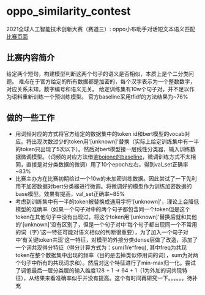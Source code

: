 # oppo_similarity_contest
2021全球人工智能技术创新大赛（赛道三）: oppo小布助手对话短文本语义匹配
[比赛页面](https://tianchi.aliyun.com/competition/entrance/531851/introduction?spm=5176.12281976.0.0.706d22c6WTCVDa)

## 比赛内容简介
给定两个短句，构建模型判断这两个句子的语义是否相似，本质上是个二分类问题。
难点在于官方给定的所有数据都是加密的，每个汉字表示为一个整数数字，对应关系未知，数字编号和语义无关。
给定训练集有10w个句子对，并不足以作为语料重新训练一个预训练模型。
官方baseline采用tfidf的方法结果为~76%

## 做的一些工作
* 用词频对应的方式将官方给定的数据集中的token id和bert模型的vocab对应。将出现次数过少的token用'[unknown]'替换（实际上给定训练集中有一半的token只出现了5次以下）。然后对bert模型接一层线性分类器，输入训练数据微调模型。（词频的对应方法借鉴[bojone的baseline](https://github.com/bojone/oppo-text-match)，微调训练方式不太相同，直接是对分类数据的微调）用了10个epoch左右，得到val_set正确率~83%
* 比赛主办方在比赛初期给过一个10w的未加密训练数据。因此尝试了一下先利用不加密数据对bert分类器进行微调。将微调好的模型作为训练加密数据的base模型。效果有提高，val_set正确率~85%
* 考虑到训练集中有一半的token被替换成通用字符'[unknown]'，理论上会降低模型的准确率（如果一个句子对中的两个句子都包含同一个token但是这个token在其他句子中没有出现过，将这个token用'[unknown]'替换后就和其他的'[unknown]'没有区别了，但是一个句子对中‘每个句子都出现同一个不常用的词（字）’这一特征可能对语义相似的判断很重要），为了加入一个句子对中‘有关键token共现’这一特征，对模型的外接分类dense层做了改造，添加了一个词共现得分特征（得分计算方式为：sum(1/e^freq), 其中freq为共现token在整个数据集中出现的频率（目的是去掉类似停用词的词），sum为对两个句子中所有的共现词求和）。然后对这个特征进行了min-max归一化。尝试了调低最后一层分类层的输入维度128 + 1 -> 64 + 1（1为外加的词共现特征），从结果来看准确率似乎并没有提高。这个有时间再研究一下。。。。。。待补充
